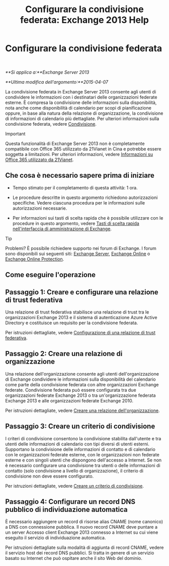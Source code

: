 ﻿---
title: 'Configurare la condivisione federata: Exchange 2013 Help'
TOCTitle: Configurare la condivisione federata
ms:assetid: b25ae450-def3-4797-a5fc-6e9bcee71a5d
ms:mtpsurl: https://technet.microsoft.com/it-it/library/JJ657483(v=EXCHG.150)
ms:contentKeyID: 50481466
ms.date: 05/22/2018
mtps_version: v=EXCHG.150
ms.translationtype: MT
---

# Configurare la condivisione federata

 

_**Si applica a:**Exchange Server 2013_

_**Ultima modifica dell'argomento:**2015-04-07_

La condivisione federata in Exchange Server 2013 consente agli utenti di condividere le informazioni con i destinatari delle organizzazioni federate esterne. È compresa la condivisione delle informazioni sulla disponibilità, nota anche come disponibilità di calendario per scopi di pianificazione oppure, in base alla natura della relazione di organizzazione, la condivisione di informazioni di calendario più dettagliate. Per ulteriori informazioni sulla condivisione federata, vedere [Condivisione](sharing-exchange-2013-help.md).


> [!IMPORTANT]
> Questa funzionalità di Exchange Server 2013 non è completamente compatibile con Office 365 utilizzato da 21Vianet in Cina e potrebbe essere soggetta a limitazioni. Per ulteriori informazioni, vedere <A href="https://go.microsoft.com/fwlink/?linkid=313640">Informazioni su Office 365 utilizzato da 21Vianet</A>.



## Che cosa è necessario sapere prima di iniziare

  - Tempo stimato per il completamento di questa attività: 1 ora.

  - Le procedure descritte in questo argomento richiedono autorizzazioni specifiche. Vedere ciascuna procedura per le informazioni sulle autorizzazioni necessarie.

  - Per informazioni sui tasti di scelta rapida che è possibile utilizzare con le procedure in questo argomento, vedere [Tasti di scelta rapida nell'interfaccia di amministrazione di Exchange](keyboard-shortcuts-in-the-exchange-admin-center-exchange-online-protection-help.md).


> [!TIP]
> Problemi? È possibile richiedere supporto nei forum di Exchange. I forum sono disponibili sui seguenti siti: <A href="https://go.microsoft.com/fwlink/p/?linkid=60612">Exchange Server</A>, <A href="https://go.microsoft.com/fwlink/p/?linkid=267542">Exchange Online</A> o <A href="https://go.microsoft.com/fwlink/p/?linkid=285351">Exchange Online Protection</A>.



## Come eseguire l'operazione

## Passaggio 1: Creare e configurare una relazione di trust federativa

Una relazione di trust federativa stabilisce una relazione di trust tra le organizzazioni Exchange 2013 e il sistema di autenticazione Azure Active Directory e costituisce un requisito per la condivisione federata.

Per istruzioni dettagliate, vedere [Configurazione di una relazione di trust federativa](configure-a-federation-trust-exchange-2013-help.md).

## Passaggio 2: Creare una relazione di organizzazione

Una relazione dell'organizzazione consente agli utenti dell'organizzazione di Exchange condividere le informazioni sulla disponibilità del calendario come parte della condivisione federata con altre organizzazioni Exchange federate. Condivisione federata può essere configurata tra due organizzazioni federate Exchange 2013 o tra un'organizzazione federata Exchange 2013 e alle organizzazioni federate Exchange 2010.

Per istruzioni dettagliate, vedere [Creare una relazione dell'organizzazione](create-an-organization-relationship-exchange-2013-help.md).

## Passaggio 3: Creare un criterio di condivisione

I criteri di condivisione consentono la condivisione stabilita dall'utente e tra utenti delle informazioni di calendario con tipi diversi di utenti esterni. Supportano la condivisione delle informazioni di contatto e di calendario con le organizzazioni federate esterne, con le organizzazioni non federate esterne e con singoli utenti che dispongono dell'accesso a Internet. Se non è necessario configurare una condivisione tra utenti o delle informazioni di contatto (solo condivisione a livello di organizzazione), il criterio di condivisione non deve essere configurato.

Per istruzioni dettagliate, vedere [Creare un criterio di condivisione](create-a-sharing-policy-exchange-2013-help.md).

## Passaggio 4: Configurare un record DNS pubblico di individuazione automatica

È necessario aggiungere un record di risorse alias CNAME (nome canonico) a DNS con connessione pubblica. Il nuovo record CNAME deve puntare a un server Accesso client Exchange 2013 connesso a Internet su cui viene eseguito il servizio di individuazione automatica.

Per istruzioni dettagliate sulla modalità di aggiunta di record CNAME, vedere il servizio host dei record DNS pubblici. Si tratta in genere di un servizio basato su Internet che può ospitare anche il sito Web del dominio.

